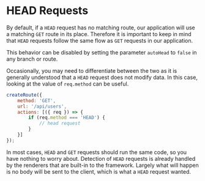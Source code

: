 # HEAD Requests

By default, if a `HEAD` request has no matching route, our application will use a matching `GET` route in its place. Therefore it is important to keep in mind that `HEAD` requests follow the same flow as `GET` requests in our application.

This behavior can be disabled by setting the parameter `autoHead` to `false` in any branch or route.

Occasionally, you may need to differentiate between the two as it is generally understood that a `HEAD` request does not modify data. In this case, looking at the value of `req.method` can be useful.

```javascript
createRoute({
    method: 'GET',
    url: '/api/users',
    actions: [({ req }) => {
        if (req.method === 'HEAD') {
            // head request
        }
    }]
});
```

In most cases, `HEAD` and `GET` requests should run the same code, so you have nothing to worry about. Detection of `HEAD` requests is already handled by the renderers that are built-in to the framework. Largely what will happen is no body will be sent to the client, which is what a `HEAD` request wanted.
